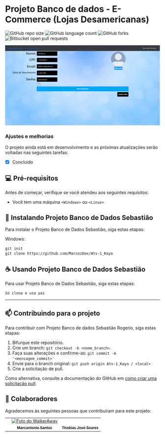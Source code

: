 # Projeto Banco de dados - E-Commerce (Lojas Desamericanas)

<!---Esses são exemplos. Veja https://shields.io para outras pessoas ou para personalizar este conjunto de escudos. Você pode querer incluir dependências, status do projeto e informações de licença aqui--->

![GitHub repo size](https://img.shields.io/github/repo-size/marcosdex/Atv-1_Kayo?style=for-the-badge)
![GitHub language count](https://img.shields.io/github/languages/count/marcosdex/Atv-1_Kayo?style=for-the-badge)
![GitHub forks](https://img.shields.io/github/forks/marcosdex/Atv-1_Kayo?style=for-the-badge)
![Bitbucket open pull requests](https://img.shields.io/github/issues-pr-closed/marcosdex/Atv-1_Kayo?style=for-the-badge)

<img src="https://github.com/MarcosDex/projeto-banco-de-dados-sebastiao/blob/master/images/Screenshot_6.png" alt="exemplo imagem">


### Ajustes e melhorias

O projeto ainda está em desenvolvimento e as próximas atualizações serão voltadas nas seguintes tarefas:

- [x] Concluido

## 💻 Pré-requisitos

Antes de começar, verifique se você atendeu aos seguintes requisitos:
<!---Estes são apenas requisitos de exemplo. Adicionar, duplicar ou remover conforme necessário--->
* Você tem uma máquina `<Windows>` ou `<Linux>`

## 🚀 Instalando Projeto Banco de Dados Sebastião

Para instalar o Projeto Banco de Dados Sebastião, siga estas etapas:

Windows:
```
git init
git clone https://github.com/MarcosDex/Atv-1_Kayo
```

## ☕ Usando Projeto Banco de Dados Sebastião

Para usar Projeto Banco de Dados Sebastião, siga estas etapas:

```
Só clona e usa pai
```
------------------------------------------------------------------------------

## 📫 Contribuindo para o projeto
<!---Se o seu README for longo ou se você tiver algum processo ou etapas específicas que deseja que os contribuidores sigam, considere a criação de um arquivo CONTRIBUTING.md separado--->
Para contribuir com Projeto Banco de dados Sebastião Rogerio, siga estas etapas:

1. Bifurque este repositório.
2. Crie um branch: `git checkout -b <nome_branch>`.
3. Faça suas alterações e confirme-as: `git commit -m '<mensagem_commit>'`
4. Envie para o branch original: `git push origin Atv-1_Kayo / <local>`
5. Crie a solicitação de pull.

Como alternativa, consulte a documentação do GitHub em [como criar uma solicitação pull](https://help.github.com/en/github/collaborating-with-issues-and-pull-requests/creating-a-pull-request).

## 🤝 Colaboradores

Agradecemos às seguintes pessoas que contribuíram para este projeto:

<table>
  <tr>
    <td align="center">
    </td>
    <td align="center">
      <a href="https://github.com/MarcosDex">
        <img src="https://images-wixmp-ed30a86b8c4ca887773594c2.wixmp.com/f/cfbc5316-5df8-4a30-b355-8b4ae4f38fd6/degyrzc-b6109f1e-4d06-4d54-8a89-fdd24d979d32.jpg/v1/fill/w_800,h_800,q_75,strp/zeke_yeager_by_caro_oliveira_degyrzc-fullview.jpg?token=eyJ0eXAiOiJKV1QiLCJhbGciOiJIUzI1NiJ9.eyJzdWIiOiJ1cm46YXBwOjdlMGQxODg5ODIyNjQzNzNhNWYwZDQxNWVhMGQyNmUwIiwiaXNzIjoidXJuOmFwcDo3ZTBkMTg4OTgyMjY0MzczYTVmMGQ0MTVlYTBkMjZlMCIsIm9iaiI6W1t7ImhlaWdodCI6Ijw9ODAwIiwicGF0aCI6IlwvZlwvY2ZiYzUzMTYtNWRmOC00YTMwLWIzNTUtOGI0YWU0ZjM4ZmQ2XC9kZWd5cnpjLWI2MTA5ZjFlLTRkMDYtNGQ1NC04YTg5LWZkZDI0ZDk3OWQzMi5qcGciLCJ3aWR0aCI6Ijw9ODAwIn1dXSwiYXVkIjpbInVybjpzZXJ2aWNlOmltYWdlLm9wZXJhdGlvbnMiXX0.hnD90bBqHH1CJ7iRdWMIX5_HS6ziX7iXzvdb72sbs2w" width="100px;" alt="Foto do WalkerAway"/><br>
        <sub>
          <b>Marcantonio Santos</b>
        </sub>
      </a>
    </td>
       <td align="center">
      <a href="https://github.com/MakotoNoxx">
        <img src="https://camo.githubusercontent.com/2d0bff933e3b6276b234c0751c863a71e3581c639adf8fd6b1da55fdc2b3e619/68747470733a2f2f63646e2e646973636f72646170702e636f6d2f617661746172732f3138333334303335353336303532323234302f62323336336336383438653539353431343065626233396566613833376330312e776562703f73697a653d313238" width="100px;" alt=""/><br>
        <sub>
          <b>Thobias José Soares</b>
        </sub>
      </a>
    </td>
  </tr>
</table>

